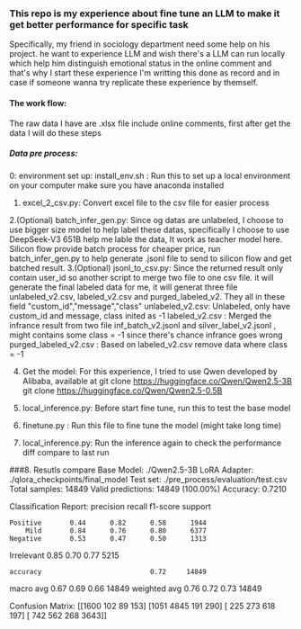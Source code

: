 ### This repo is my experience about fine tune an LLM to make it get better performance for specific task

Specifically, my friend in sociology department need some help on his project. he want to experience LLM and wish there's a LLM can run locally which help him distinguish emotional status in the online comment and that's why I start these experience
I'm writting this done as record and in case if someone wanna try replicate these experience by themself. 


#### The work flow: 
The raw data I have are .xlsx file include online comments, first after get the data I will do these steps

##### Data pre process:
0: environment set up:
install_env.sh : Run this to set up a local environment on your computer make sure you have anaconda installed 

1. excel_2_csv.py: Convert excel file to the csv file for easier process  

2.(Optional) 
batch_infer_gen.py: Since og datas are unlabeled, I choose to use bigger size model to help label these datas, specifically I choose to use DeepSeek-V3 651B help me lable the data, It work as teacher model here. 
Silicon flow provide batch process for cheaper price, run batch_infer_gen.py to help generate .jsonl file to send to silicon flow and get batched result. 
3.(Optional)
jsonl_to_csv.py:  Since the returned result only contain user_id so another script to merge two file to one csv file. it will generate the final labeled data for me, it will generat three file 
unlabeled_v2.csv, labeled_v2.csv and purged_labeled_v2. They all in these field "custom_id","message","class"
unlabeled_v2.csv: Unlabeled, only have custom_id and message, class inited as -1 
labeled_v2.csv : Merged the infrance result from two file inf_batch_v2.jsonl and silver_label_v2.jsonl , might contains some class = -1 since there's chance infrance goes wrong
purged_labeled_v2.csv : Based on labeled_v2.csv remove data where class = -1

4. Get the model:
For this experience, I tried to use Qwen developed by Alibaba, available at 
git clone https://huggingface.co/Qwen/Qwen2.5-3B
git clone https://huggingface.co/Qwen/Qwen2.5-0.5B


5. local_inference.py: Before start fine tune, run this to test the base model 

6. finetune.py : Run this file to fine tune the model (might take long time)

7. local_inference.py: Run the inference again to check the performance diff compare to last run


###8. Resutls compare
Base Model: ./Qwen2.5-3B
LoRA Adapter: ./qlora_checkpoints/final_model
Test set: ./pre_process/evaluation/test.csv
Total samples: 14849
Valid predictions: 14849 (100.00%)
Accuracy: 0.7210

Classification Report:
              precision    recall  f1-score   support

    Positive       0.44      0.82      0.58      1944
        Mild       0.84      0.76      0.80      6377
    Negative       0.53      0.47      0.50      1313
  Irrelevant       0.85      0.70      0.77      5215

    accuracy                           0.72     14849
   macro avg       0.67      0.69      0.66     14849
weighted avg       0.76      0.72      0.73     14849

Confusion Matrix:
[[1600  102   89  153]
 [1051 4845  191  290]
 [ 225  273  618  197]
 [ 742  562  268 3643]]
    
    